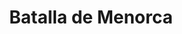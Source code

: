 ﻿---
title: "Batalla de Menorca"
permalink: periodes_719.html
layout: periode
dataInici: 1756-05-20
sidebar: periodes
pares:
  - id: 458
    title: "Guerra de los Siete Años"
    dataInici: "(1756)"
    dataFi: "(1763)"

fills:
jocsPrincipals:
jocsEscenaris:
jocsEpoca:
  - title: "Flying Colors"
    bggId: 8730
    escenari: "Minorca"
    dataInici: 
    dataFi: 

jocsEpocaEscenaris:
---
